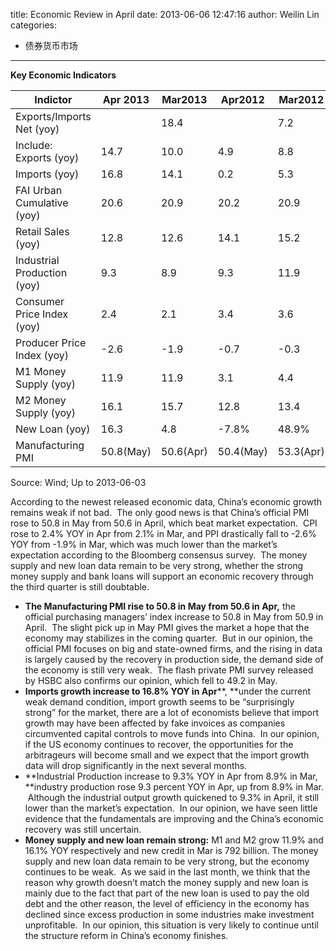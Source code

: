 title: Economic Review in April
date: 2013-06-06 12:47:16
author: Weilin Lin
categories:
- 债券货币市场
---

**Key Economic Indicators**

|Indictor| Apr 2013| Mar2013| Apr2012| Mar2012|
|--------|---------|--------|--------|--------|
|Exports/Imports Net (yoy) |     |18.4  |    |7.2|
|Include: Exports (yoy)    |14.7 |10.0  |4.9 |8.8|
|Imports (yoy)             |16.8 |14.1  |0.2 |5.3|
|FAI Urban Cumulative (yoy)|20.6 |20.9|20.2|20.9|
|Retail Sales (yoy)|12.8|12.6|14.1|15.2|
|Industrial Production (yoy)|9.3|8.9|9.3|11.9|
|Consumer Price Index (yoy)|2.4|2.1|3.4|3.6|
|Producer Price Index (yoy)|-2.6 |-1.9|-0.7|-0.3|
|M1 Money Supply (yoy)|11.9|11.9|3.1 |4.4|
|M2 Money Supply (yoy)|16.1|15.7|12.8|13.4|
|New Loan (yoy)|16.3|4.8|-7.8%|48.9%|
|Manufacturing PMI|50.8(May)|50.6(Apr)|50.4(May)|53.3(Apr)|

Source: Wind; Up to 2013-06-03

According to the newest released economic data, China’s economic growth remains weak if not bad.  The only good news is that China’s official PMI rose to 50.8 in May from 50.6 in April, which beat market expectation.  CPI rose to 2.4% YOY in Apr from 2.1% in Mar, and PPI drastically fall to -2.6% YOY from -1.9% in Mar, which was much lower than the market’s expectation according to the Bloomberg consensus survey.  The money supply and new loan data remain to be very strong, whether the strong money supply and bank loans will support an economic recovery through the third quarter is still doubtable.

*   **The Manufacturing PMI rise to 50.8 in May from 50.6 in Apr,** the official purchasing managers’ index increase to 50.8 in May from 50.9 in April.  The slight pick up in May PMI gives the market a hope that the economy may stabilizes in the coming quarter.  But in our opinion, the official PMI focuses on big and state-owned firms, and the rising in data is largely caused by the recovery in production side, the demand side of the economy is still very weak.  The flash private PMI survey released by HSBC also confirms our opinion, which fell to 49.2 in May.
*   **Imports growth increase to 16.8% YOY in Apr****, **under the current weak demand condition, import growth seems to be “surprisingly strong” for the market, there are a lot of economists believe that import growth may have been affected by fake invoices as companies circumvented capital controls to move funds into China.  In our opinion, if the US economy continues to recover, the opportunities for the arbitrageurs will become small and we expect that the import growth data will drop significantly in the next several months.
*   **Industrial Production increase to 9.3% YOY in Apr from 8.9% in Mar, **industry production rose 9.3 percent YOY in Apr, up from 8.9% in Mar.  Although the industrial output growth quickened to 9.3% in April, it still lower than the market’s expectation.  In our opinion, we have seen little evidence that the fundamentals are improving and the China’s economic recovery was still uncertain.
*   **Money supply and new loan remain strong:** M1 and M2 grow 11.9% and 16.1% YOY respectively and new credit in Mar is 792 billion. The money supply and new loan data remain to be very strong, but the economy continues to be weak.  As we said in the last month, we think that the reason why growth doesn’t match the money supply and new loan is mainly due to the fact that part of the new loan is used to pay the old debt and the other reason, the level of efficiency in the economy has declined since excess production in some industries make investment unprofitable.  In our opinion, this situation is very likely to continue until the structure reform in China’s economy finishes.
